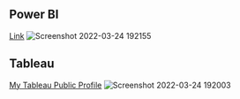 ## Power BI
[Link](https://app.powerbi.com/groups/me/reports/446a7c9c-9dc6-4631-81c7-95e03e931104/ReportSection)
![Screenshot 2022-03-24 192155](https://user-images.githubusercontent.com/62857660/160030721-94e262aa-03b3-43df-b375-40a00bfae490.png)




## Tableau
[My Tableau Public Profile](https://public.tableau.com/app/profile/emily1618#!/?newProfile=&activeTab=0)
![Screenshot 2022-03-24 192003](https://user-images.githubusercontent.com/62857660/160030595-34c2303d-04e4-42ac-a5d5-29f8fc408e0e.png)
